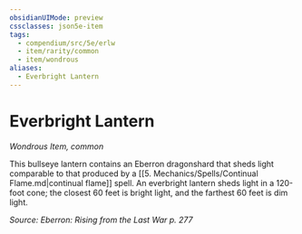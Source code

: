 ```yaml
---
obsidianUIMode: preview
cssclasses: json5e-item
tags:
  - compendium/src/5e/erlw
  - item/rarity/common
  - item/wondrous
aliases:
  - Everbright Lantern
---
```

# Everbright Lantern
*Wondrous Item, common*  


This bullseye lantern contains an Eberron dragonshard that sheds light comparable to that produced by a [[5. Mechanics/Spells/Continual Flame.md\|continual flame]] spell. An everbright lantern sheds light in a 120-foot cone; the closest 60 feet is bright light, and the farthest 60 feet is dim light.

*Source: Eberron: Rising from the Last War p. 277*
